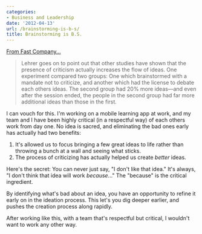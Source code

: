 ```yaml
---
categories:
- Business and Leadership
date: '2012-04-13'
url: /brainstorming-is-b-s/
title: Brainstorming is B.S.
---
```


<a href="http://www.fastcodesign.com/1668930/the-brainstorming-process-is-bs-but-can-we-rework-it">From Fast Company...</a>

<blockquote>Lehrer goes on to point out that other studies have shown that the presence of criticism actually increases the flow of ideas. One experiment compared two groups: One which brainstormed with a mandate not to criticize, and another which had the license to debate each others ideas. The second group had 20% more ideas—and even after the session ended, the people in the second group had far more additional ideas than those in the first.</blockquote>

I can vouch for this. I'm working on a mobile learning app at work, and my team and I have been highly critical (in a respectful way) of each others work from day one. No idea is sacred, and eliminating the bad ones early has actually had two benefits:
<ol>
<li>It's allowed us to focus bringing a few great ideas to life rather than throwing a bunch at a wall and seeing what sticks.</li>
<li>The process of criticizing has actually helped us create <em>better</em> ideas.</li>
</ol>

Here's the secret: You can never just say, "I don't like that idea." It's always, "I don't think that idea will work <em>because</em>..." The "because" is the critical ingredient.

By identifying what's bad about an idea, you have an opportunity to refine it early on in the ideation process. This let's you dig deeper earlier, and pushes the creation process along rapidly.

After working like this, with a team that's respectful but critical, I wouldn't want to work any other way.